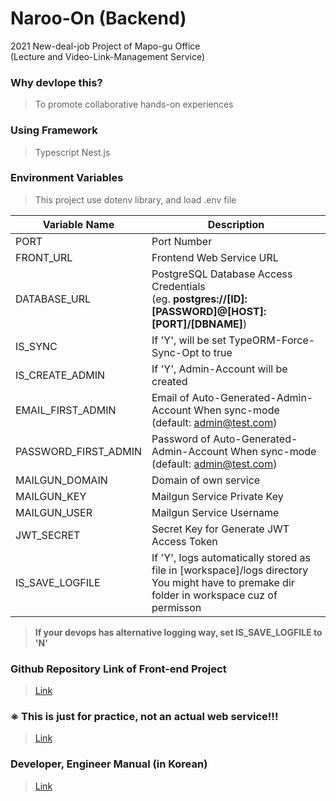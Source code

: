 # Naroo-On (Backend)

<p>
2021 New-deal-job Project of Mapo-gu Office<br/>
(Lecture and Video-Link-Management Service)
</p>

### Why devlope this?

> To promote collaborative hands-on experiences

### Using Framework

> Typescript
> Nest.js

### Environment Variables

> This project use dotenv library, and load .env file

| Variable Name        | Description                                                                                                                                    |
| -------------------- | ---------------------------------------------------------------------------------------------------------------------------------------------- |
| PORT                 | Port Number                                                                                                                                    |
| FRONT_URL            | Frontend Web Service URL                                                                                                                       |
| DATABASE_URL         | PostgreSQL Database Access Credentials<br/>(eg. **postgres://[ID]:[PASSWORD]@[HOST]:[PORT]/[DBNAME]**)                                         |
| IS_SYNC              | If 'Y', will be set TypeORM-Force-Sync-Opt to true                                                                                             |
| IS_CREATE_ADMIN      | If 'Y', Admin-Account will be created                                                                                                          |
| EMAIL_FIRST_ADMIN    | Email of Auto-Generated-Admin-Account When sync-mode<br/>(default: admin@test.com)                                                             |
| PASSWORD_FIRST_ADMIN | Password of Auto-Generated-Admin-Account When sync-mode<br/>(default: admin@test.com)                                                          |
| MAILGUN_DOMAIN       | Domain of own service                                                                                                                          |
| MAILGUN_KEY          | Mailgun Service Private Key                                                                                                                    |
| MAILGUN_USER         | Mailgun Service Username                                                                                                                       |
| JWT_SECRET           | Secret Key for Generate JWT Access Token                                                                                                       |
| IS_SAVE_LOGFILE      | If 'Y', logs automatically stored as file in [workspace]/logs directory<br/>You might have to premake dir folder in workspace cuz of permisson |

> **If your devops has alternative logging way, set IS_SAVE_LOGFILE to 'N'**

### Github Repository Link of Front-end Project

> [Link](https://github.com/konerds/naroo-on-frontend)

### ※ This is just for practice, not an actual web service!!!

> [Link](https://naroo-on-frontend.pages.dev)

### Developer, Engineer Manual (in Korean)

> [Link](https://cdn.discordapp.com/attachments/943123016659922977/1059857891256967318/naroo-on-manual-211028.pdf)
